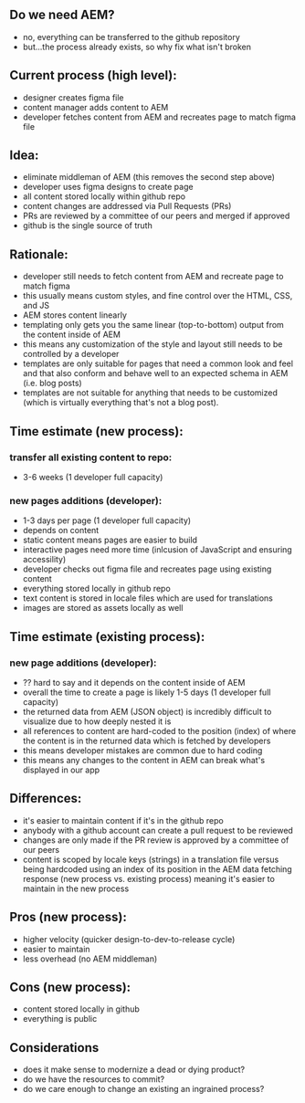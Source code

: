 ## Do we need AEM?  
- no, everything can be transferred to the github repository
- but...the process already exists, so why fix what isn't broken

## Current process (high level):
- designer creates figma file
- content manager adds content to AEM
- developer fetches content from AEM and recreates page to match figma file

## Idea:
- eliminate middleman of AEM (this removes the second step above)
- developer uses figma designs to create page
- all content stored locally within github repo
- content changes are addressed via Pull Requests (PRs)
- PRs are reviewed by a committee of our peers and merged if approved
- github is the single source of truth

## Rationale:
- developer still needs to fetch content from AEM and recreate page to match figma
- this usually means custom styles, and fine control over the HTML, CSS, and JS
- AEM stores content linearly
- templating only gets you the same linear (top-to-bottom) output from the content inside of AEM
- this means any customization of the style and layout still needs to be controlled by a developer
- templates are only suitable for pages that need a common look and feel and that also conform and behave well to an expected schema in AEM (i.e. blog posts)
- templates are not suitable for anything that needs to be customized (which is virtually everything that's not a blog post).

## Time estimate (new process): 

### transfer all existing content to repo:
- 3-6 weeks (1 developer full capacity)

### new pages additions (developer):
- 1-3 days per page (1 developer full capacity)
- depends on content 
- static content means pages are easier to build
- interactive pages need more time (inlcusion of JavaScript and ensuring accessility)
- developer checks out figma file and recreates page using existing content
- everything stored locally in github repo
- text content is stored in locale files which are used for translations
- images are stored as assets locally as well

## Time estimate (existing process):

### new page additions (developer):
- ?? hard to say and it depends on the content inside of AEM
- overall the time to create a page is likely 1-5 days (1 developer full capacity)
- the returned data from AEM (JSON object) is incredibly difficult to visualize due to how deeply nested it is
- all references to content are hard-coded to the position (index) of where the content is in the returned data which is fetched by developers
- this means developer mistakes are common due to hard coding
- this means any changes to the content in AEM can break what's displayed in our app

## Differences:

- it's easier to maintain content if it's in the github repo
- anybody with a github account can create a pull request to be reviewed
- changes are only made if the PR review is approved by a committee of our peers
- content is scoped by locale keys (strings) in a translation file versus being hardcoded using an index of its position in the AEM data fetching response (new process vs. existing process) meaning it's easier to maintain in the new process


## Pros (new process):
- higher velocity (quicker design-to-dev-to-release cycle)
- easier to maintain
- less overhead (no AEM middleman)

## Cons (new process):
- content stored locally in github
- everything is public

## Considerations
- does it make sense to modernize a dead or dying product?
- do we have the resources to commit?
- do we care enough to change an existing an ingrained process?
